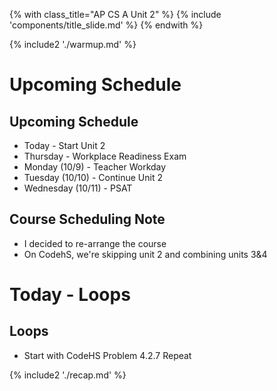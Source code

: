 {% with class_title="AP CS A Unit 2" %}
{% include 'components/title_slide.md' %}
{% endwith %}

{% include2 './warmup.md' %}


# Upcoming Schedule


## Upcoming Schedule
* Today - Start Unit 2
* Thursday - Workplace Readiness Exam
* Monday (10/9) -  Teacher Workday
* Tuesday (10/10) - Continue Unit 2
* Wednesday (10/11) - PSAT

## Course Scheduling Note
* I decided to re-arrange the course
* On CodehS, we're skipping unit 2 and combining units 3&4

# Today - Loops

## Loops
* Start with CodeHS Problem 4.2.7 Repeat












{% include2 './recap.md' %}

